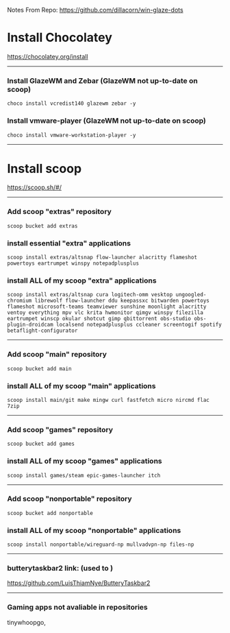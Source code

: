 Notes From Repo: https://github.com/dillacorn/win-glaze-dots

# Install Chocolatey
https://chocolatey.org/install

---

### Install GlazeWM and Zebar (GlazeWM not up-to-date on scoop)
```choco_install
choco install vcredist140 glazewm zebar -y
```

### Install vmware-player (GlazeWM not up-to-date on scoop)
```choco_install
choco install vmware-workstation-player -y
```

---

# Install scoop
https://scoop.sh/#/

---

### Add scoop "extras" repository
```scoop_add_extras
scoop bucket add extras
```

### install essential "extra" applications
```scoop_install
scoop install extras/altsnap flow-launcher alacritty flameshot powertoys eartrumpet winspy notepadplusplus
```

### install ALL of my scoop "extra" applications
```scoop_install
scoop install extras/altsnap cura logitech-omm vesktop ungoogled-chromium librewolf flow-launcher ddu keepassxc bitwarden powertoys flameshot microsoft-teams teamviewer sunshine moonlight alacritty ventoy everything mpv vlc krita hwmonitor qimgv winspy filezilla eartrumpet winscp okular shotcut gimp qbittorrent obs-studio obs-plugin-droidcam localsend notepadplusplus ccleaner screentogif spotify betaflight-configurator
```

---

### Add scoop "main" repository
```scoop_add_main
scoop bucket add main
```

### install ALL of my scoop "main" applications
```scoop_install
scoop install main/git make mingw curl fastfetch micro nircmd flac 7zip
```

---

### Add scoop "games" repository
```scoop_add_games
scoop bucket add games
```

### install ALL of my scoop "games" applications
```
scoop install games/steam epic-games-launcher itch
```

---

### Add scoop "nonportable" repository
```scoop_add_nonportable
scoop bucket add nonportable
```

### install ALL of my scoop "nonportable" applications
```
scoop install nonportable/wireguard-np mullvadvpn-np files-np
```

---

### butterytaskbar2 link: (used to )
https://github.com/LuisThiamNye/ButteryTaskbar2

---

### Gaming apps not avaliable in repositories
tinywhoopgo, 
